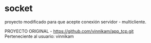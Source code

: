 # socket
proyecto modificado para que acepte conexión servidor - multicliente.

PROYECTO ORIGINAL - https://github.com/vinnikam/app_tcp.git
Perteneciente al usuario: vinnikam
